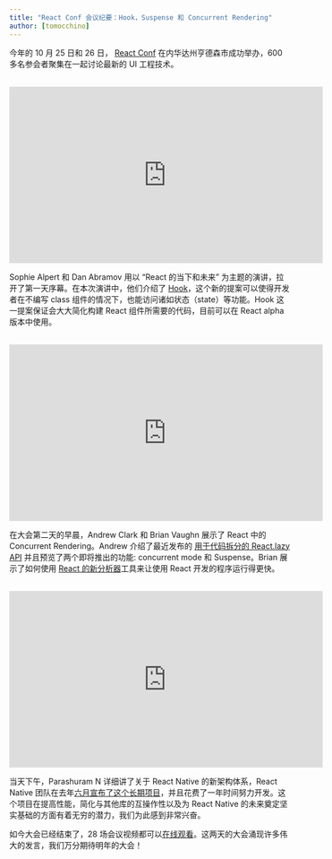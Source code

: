 ```yaml
---
title: "React Conf 会议纪要：Hook，Suspense 和 Concurrent Rendering"
author: [tomocchino]
---
```


今年的 10 月 25 日和 26 日， [React Conf](https://conf.legacy.reactjs.org/) 在内华达州亨德森市成功举办，600 多名参会者聚集在一起讨论最新的 UI 工程技术。

<br>

<iframe width="560" height="315" src="https://www.youtube.com/embed/V-QO-KO90iQ" frameborder="0" allow="accelerometer; autoplay; encrypted-media; gyroscope; picture-in-picture" allowfullscreen></iframe>

Sophie Alpert 和 Dan Abramov 用以 “React 的当下和未来” 为主题的演讲，拉开了第一天序幕。在本次演讲中，他们介绍了 [Hook](/docs/hooks-intro.html)，这个新的提案可以使得开发者在不编写 class 组件的情况下，也能访问诸如状态（state）等功能。Hook 这一提案保证会大大简化构建 React 组件所需要的代码，目前可以在 React alpha 版本中使用。

<br>

<iframe width="560" height="315" src="https://www.youtube.com/embed/ByBPyMBTzM0" frameborder="0" allow="accelerometer; autoplay; encrypted-media; gyroscope; picture-in-picture" allowfullscreen></iframe>

在大会第二天的早晨，Andrew Clark 和 Brian Vaughn 展示了 React 中的 Concurrent Rendering。Andrew 介绍了最近发布的 [用于代码拆分的 React.lazy API](/blog/2018/10/23/react-v-16-6.html) 并且预览了两个即将推出的功能: concurrent mode 和 Suspense。Brian 展示了如何使用 [React 的新分析器](/blog/2018/09/10/introducing-the-react-profiler.html)工具来让使用 React 开发的程序运行得更快。

<br>

<iframe width="560" height="315" src="https://www.youtube.com/embed/UcqRXTriUVI" frameborder="0" allow="accelerometer; autoplay; encrypted-media; gyroscope; picture-in-picture" allowfullscreen></iframe>

当天下午，Parashuram N 详细讲了关于 React Native 的新架构体系，React Native 团队在去年[六月宣布了这个长期项目](https://reactnative.dev/blog/2018/06/14/state-of-react-native-2018)，并且花费了一年时间努力开发。这个项目在提高性能，简化与其他库的互操作性以及为 React Native 的未来奠定坚实基础的方面有着无穷的潜力，我们为此感到非常兴奋。

如今大会已经结束了，28 场会议视频都可以[在线观看](https://www.youtube.com/playlist?list=PLPxbbTqCLbGE5AihOSExAa4wUM-P42EIJ)。这两天的大会涌现许多伟大的发言，我们万分期待明年的大会！
